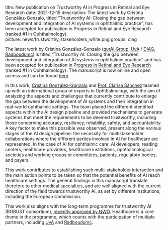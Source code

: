 title: New publication on Trustworthy AI in Progress in Retinal and Eye Research
date: 2021-12-15
description: The latest work by Cristina González-Gonzalo, titled “Trustworthy AI: Closing the gap between development and integration of AI systems in ophthalmic practice”, has been accepted for publication in Progress in Retinal and Eye Research (ranked #1 in Ophthalmology).  
picture: news/trustworthy_stakeholders_white.png
groups: diag

The latest work by Cristina González-Gonzalo (<a href="https://qurai.amsterdam/">qurAI Group, UvA</a> / <a href="https://www.diagnijmegen.nl/">DIAG, Radboudumc</a>) is titled “Trustworthy AI: Closing the gap between development and integration of AI systems in ophthalmic practice” and has been accepted for publication in <a href="https://www.journals.elsevier.com/progress-in-retinal-and-eye-research">Progress in Retinal and Eye Research</a> (ranked #1 in Ophthalmology). The manuscript is now online and open access and can be found <a href="https://doi.org/10.1016/j.preteyeres.2021.101034">here</a>.

In this work, <a href="https://www.diagnijmegen.nl/people/cristina-gonzalez-gonzalo/">Cristina González-Gonzalo</a> and <a href="https://qurai.amsterdam/researcher/clarisa-sanchez/">Prof. Clarisa Sánchez</a> teamed up with an international group of experts in Ophthalmology, with the aim of analyzing the aspects and challenges that currently contribute to enlarge the gap between the development of AI systems and their integration in real-world ophthalmic settings. The team placed the different identified aspects within the AI design pipeline and provided mechanisms to generate systems that meet the requirements to be deemed trustworthy, including those concerning accuracy, resiliency, reliability, safety, and accountability. A key factor to make this possible was observed, present along the various stages of the AI design pipeline: the necessity for multistakeholder collaborations where the different parties involved in AI for healthcare are represented. In the case of AI for ophthalmic care: AI developers, reading centers, healthcare providers, healthcare institutions, ophthalmological societies and working groups or committees, patients, regulatory bodies, and payers.

This work contributes to establishing such multi-stakeholder interaction and the main action points to be taken so that the potential benefits of AI reach healthcare settings. The general findings in this manuscript translate therefore to other medical specialties, and are well aligned with the current direction of the field towards trustworthy AI, as set by different institutions, including the European Commission.

This work also aligns with the long-term programme for trustworthy AI (ROBUST consortium), <a href="https://www.radboudumc.nl/en/news-items/2021/large-ai-project-receives-over-95-million-for-ten-years-of-public-private-research">recently approved by NWO</a>. Healthcare is a core theme in the programme, which counts with the participation of multiple partners, including <a href="https://www.uva.nl/">UvA</a> and <a href="https://www.radboudumc.nl/">Radboudumc</a>.

